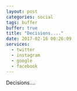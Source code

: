```yaml
---
layout: post
categories: social
tags: buffer
buffer: true
title: "Decisions...."
date: 2017-02-16 00:26:09
services: 
  - twitter
  - instagram
  - google
  - facebook
---
```

Decisions....
